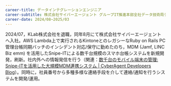 ```yaml
---
career-title: データインテグレーションエンジニア
career-subtitle: 株式会社サイバーエージェント グループIT推進本部全社データ技術局データインテグレーションチーム
career-date: 2024/08~2025/03
---
```


2024/07，KLab株式会社を退職，同年8月にて株式会社サイバーエージェントへ入社。AWS Lambda上で実行されるKintoneとのレガシーなRuby on Rails PC管理台帳同期バッチのインシデント対応/保守に勤めたのち，MDM (Jamf, LINC Biz emm) を活用したSnipe-ITによる数千台規模のスマホ台帳システムを新規開発，刷新。社内外への情報発信を行う（関連：[数千台のモバイル端末の管理: Snipe-ITを活用した大規模MDM連携システム | CyberAgent Developers Blog](https://developers.cyberagent.co.jp/blog/archives/54939/)）。同時に，社員番号から多種多様な連絡手段を介して連絡/通知を行うシステムを開発/運用。
